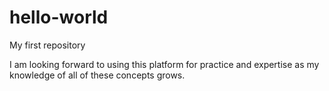 # hello-world
My first repository

I am looking forward to using this platform for practice and expertise as my knowledge of all of these concepts grows.
